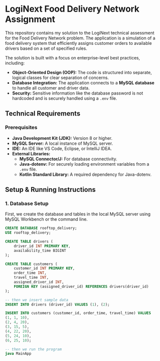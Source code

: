 # LogiNext Food Delivery Network Assignment

This repository contains my solution to the LogiNext technical assessment for the Food Delivery Network problem. The application is a simulation of a food delivery system that efficiently assigns customer orders to available drivers based on a set of specified rules.

The solution is built with a focus on enterprise-level best practices, including:
* **Object-Oriented Design (OOP):** The code is structured into separate, logical classes for clear separation of concerns.
* **Database Integration:** The application connects to a **MySQL database** to handle all customer and driver data.
* **Security:** Sensitive information like the database password is not hardcoded and is securely handled using a `.env` file.

## Technical Requirements

### Prerequisites

* **Java Development Kit (JDK):** Version 8 or higher.
* **MySQL Server:** A local instance of MySQL server.
* **IDE:** An IDE like VS Code, Eclipse, or IntelliJ IDEA.
* **External Libraries:**
    * **MySQL Connector/J:** For database connectivity.
    * **Java-dotenv:** For securely loading environment variables from a `.env` file.
    * **Kotlin Standard Library:** A required dependency for Java-dotenv.

## Setup & Running Instructions

### 1. Database Setup

First, we create the database and tables in the local MySQL server using MySQL Workbench or the command line.

```sql
CREATE DATABASE rooftop_delivery;
USE rooftop_delivery;

CREATE TABLE drivers (
    driver_id INT PRIMARY KEY,
    availability_time BIGINT
);

CREATE TABLE customers (
    customer_id INT PRIMARY KEY,
    order_time INT,
    travel_time INT,
    assigned_driver_id INT,
    FOREIGN KEY (assigned_driver_id) REFERENCES drivers(driver_id)
);

-- then we insert sample data
INSERT INTO drivers (driver_id) VALUES (1), (2);

INSERT INTO customers (customer_id, order_time, travel_time) VALUES
(1, 1, 10),
(2, 4, 20),
(3, 15, 5),
(4, 22, 20),
(5, 24, 10),
(6, 25, 10);

-- then we run the program
java MainApp